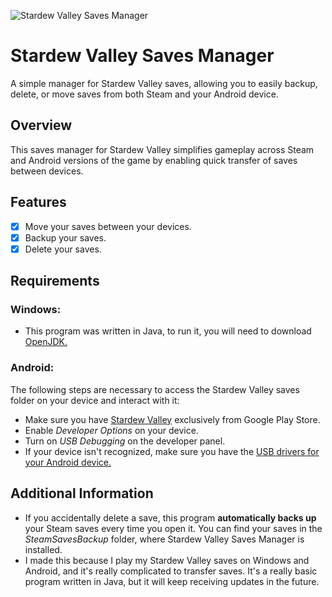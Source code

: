 ![Stardew Valley Saves Manager](https://i.imgur.com/btDXjWb.png)

# Stardew Valley Saves Manager

A simple manager for Stardew Valley saves, allowing you to easily backup, delete, or move saves from both Steam and your Android device.

## Overview

This saves manager for Stardew Valley simplifies gameplay across Steam and Android versions of the game by enabling quick transfer of saves between devices.

## Features

- [x] Move your saves between your devices.
- [x] Backup your saves.
- [x] Delete your saves.

## Requirements

### Windows:

- This program was written in Java, to run it, you will need to download [OpenJDK.](https://corretto.aws/downloads/latest/amazon-corretto-21-x64-windows-jdk.msi)

### Android:

The following steps are necessary to access the Stardew Valley saves folder on your device and interact with it:

- Make sure you have [Stardew Valley](https://play.google.com/store/apps/details?id=com.chucklefish.stardewvalley&hl=en_US&gl=US) exclusively from Google Play Store.
- Enable *Developer Options* on your device.
- Turn on *USB Debugging* on the developer panel.
- If your device isn't recognized, make sure you have the [USB drivers for your Android device.](https://developer.android.com/studio/run/oem-usb#Drivers)

## Additional Information

- If you accidentally delete a save, this program **automatically backs up** your Steam saves every time you open it. You can find your saves in the *SteamSavesBackup* folder, where Stardew Valley Saves Manager is installed.
- I made this because I play my Stardew Valley saves on Windows and Android, and it's really complicated to transfer saves. It's a really basic program written in Java, but it will keep receiving updates in the future.
